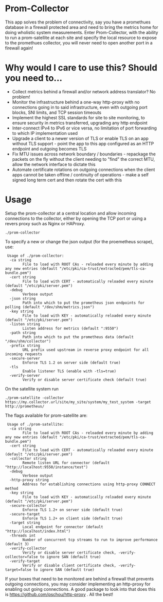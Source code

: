 # Prom-Collector
This app solves the problem of connectivity, say you have a promethues database in a firewall protected area and need to bring the metrics home for doing wholistic system measurements.  Enter Prom-Collector, with the ability to run a prom-satellite at each site and specify the local resource to expose to the promethues collector, you will never need to open another port in a firewall again!

# Why would I care to use this?  Should you need to...
* Collect metrics behind a firewall and/or network address translator?  No problem!
* Monitor the infrastructure behind a one-way http-proxy with no connections going in to said infrastructure, even with outgoing port blocks, SNI limits, and TCP session timeouts
* Implement the highest SSL standards for site to site monitoring, to ensure security in metrics transferred, upgrading any http endpoint
* Inter-connect IPv4 to IPv6 or vice versa, no limitation of port forwarding to which IP implementation used
* Upgrade a client to a newer version of TLS or enable TLS on an app without TLS support - point the app to this app configured as an HTTP endpoint and outgoing becomes TLS
* Fix MTU issues across network boundary / boundaries - repackage the packets on the fly without the client needing to "find" the correct MTU, allow the network interface to dictate this
* Automate certificate rotations on outgoing connections when the client apps cannot be taken offline / continuity of operations - make a self signed long term cert and then rotate the cert with this

# Usage
Setup the prom-collector at a central location and allow incoming connections to the collector, either by opening the TCP port or using a revers proxy such as Nginx or HAProxy.
```
./prom-collector
```

To specify a new or change the json output (for the proemetheus scrape), use:
```
 Usage of ./prom-collector:
  -ca string
        File to load with ROOT CAs - reloaded every minute by adding any new entries (default "/etc/pki/ca-trust/extracted/pem/tls-ca-bundle.pem")
  -cert string
        File to load with CERT - automatically reloaded every minute (default "/etc/pki/server.pem")
  -debug
        Verbose output
  -json string
        Path into which to put the prometheus json endpoints for polling (default "/dev/shm/metrics.json")
  -key string
        File to load with KEY - automatically reloaded every minute (default "/etc/pki/server.pem")
  -listen string
        Listen address for metrics (default ":9550")
  -path string
        Path into which to put the prometheus data (default "/dev/shm/collector")
  -prefix string
        URL prefix used upstream in reverse proxy endpoint for all incoming requests
  -secure-server
        Enforce TLS 1.2 on server side (default true)
  -tls
        Enable listener TLS (enable with -tls=true)
  -verify-server
        Verify or disable server certificate check (default true)
```

On the satellite system run
```
./prom-satellite -collector https://my.collector.url/site/my_site/system/my_test_system -target http://prometheus/
```

The flags available for prom-satellite are:
```
 Usage of ./prom-satellite:
  -ca string
        File to load with ROOT CAs - reloaded every minute by adding any new entries (default "/etc/pki/ca-trust/extracted/pem/tls-ca-bundle.pem")
  -cert string
        File to load with CERT - automatically reloaded every minute (default "/etc/pki/server.pem")
  -collector string
        Remote listen URL for connector (default "http://localhost:9550/instance/test")
  -debug
        Verbose output
  -http-proxy string
        Address for establishing connections using http-proxy CONNECT method
  -key string
        File to load with KEY - automatically reloaded every minute (default "/etc/pki/server.pem")
  -secure-collector
        Enforce TLS 1.2+ on server side (default true)
  -secure-target
        Enforce TLS 1.2+ on client side (default true)
  -target string
        Local endpoint for connector (default "http://localhost/index.html")
  -threads int
        Number of concurrent tcp streams to run to improve performance (default 3)
  -verify-collector
        Verify or disable server certificate check, -verify-collector=false to ignore SAN (default true)
  -verify-target
        Verify or disable client certificate check, -verify-target=false to ignore SAN (default true)
```

If your boxes that need to be monitored are behind a firewall that prevents outgoing connections, you may consider implementing an http-proxy for enabling out going connections.  A good package to look into that does this is https://github.com/pschou/http-proxy .  All the best!
